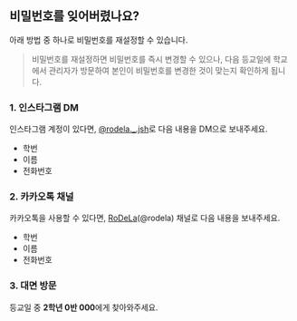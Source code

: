 ## 비밀번호를 잊어버렸나요?
아래 방법 중 하나로 비밀번호를 재설정할 수 있습니다.

> 비밀번호를 재설정하면 비밀번호를 즉시 변경할 수 있으나, 다음 등교일에 학교에서 관리자가 방문하여 본인이 비밀번호를 변경한 것이 맞는지 확인하게 됩니다.

### 1. 인스타그램 DM
인스타그램 계정이 있다면, [@rodela._.jsh](https://instagram.com/rodela._.jsh)로 다음 내용을 DM으로 보내주세요.
* 학번
* 이름
* 전화번호

### 2. 카카오톡 채널
카카오톡을 사용할 수 있다면, [RoDeLa](http://pf.kakao.com/_xnUKNxj)(@rodela) 채널로 다음 내용을 보내주세요.
* 학번
* 이름
* 전화번호

### 3. 대면 방문
등교일 중 **2학년 0반 000**에게 찾아와주세요.
